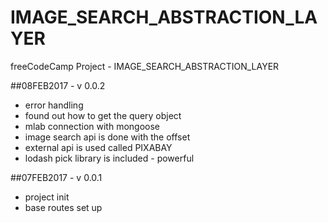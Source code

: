 # IMAGE_SEARCH_ABSTRACTION_LAYER
freeCodeCamp Project - IMAGE_SEARCH_ABSTRACTION_LAYER

##08FEB2017 - v 0.0.2
- error handling
- found out how to get the query object
- mlab connection with mongoose
- image search api is done with the offset
 - external api is used called PIXABAY
 - lodash pick library is included - powerful

##07FEB2017 - v 0.0.1
- project init
- base routes set up
